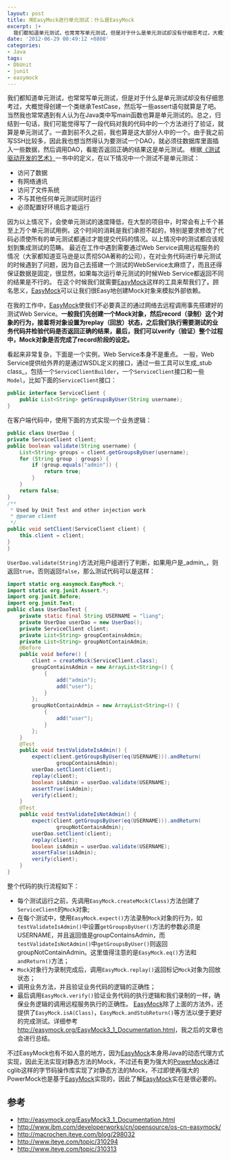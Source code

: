 ```yaml
---
layout: post
title: 用EasyMock进行单元测试：什么是EasyMock
excerpt: |+
  我们都知道单元测试，也常常写单元测试，但是对于什么是单元测试却没有仔细思考过，大概觉得创建一个类继承TestCase，然后写一些assert语句就算是了吧。当然我也常常遇到有人认为在Java类中写main函数也算是单元测试的。总之，归结到一句话，我们可能觉得写了一段代码对我的代码中的一个方法进行了验证，就算是单元测试了。一直到前不久之前，我也算是这大部分人中的一个。由于我之前写SSH比较多，因此我也想当然得认为要测试一个DAO，就必须往数据库里面插入一些数据，然后调用DAO，看能否返回正确的结果这是单元测试。 事实上，我错了。
date: '2012-06-29 00:49:12 +0800'
categories:
- Java
tags:
- DbUnit
- junit
- easymock
---
```

我们都知道单元测试，也常常写单元测试，但是对于什么是单元测试却没有仔细思考过，大概觉得创建一个类继承TestCase，然后写一些assert语句就算是了吧。当然我也常常遇到有人认为在Java类中写main函数也算是单元测试的。总之，归结到一句话，我们可能觉得写了一段代码对我的代码中的一个方法进行了验证，就算是单元测试了。一直到前不久之前，我也算是这大部分人中的一个。由于我之前写SSH比较多，因此我也想当然得认为要测试一个DAO，就必须往数据库里面插入一些数据，然后调用DAO，看能否返回正确的结果这是单元测试。 根据<a href="http://book.douban.com/subject/5326182/">《测试驱动开发的艺术》</a>一书中的定义，在以下情况中一个测试不是单元测试：

* 访问了数据
* 有网络通讯
* 访问了文件系统
* 不与其他任何单元测试同时运行
* 必须配置好环境后才能运行

因为以上情况下，会使单元测试的速度降低，在大型的项目中，时常会有上千个甚至上万个单元测试用例，这个时间的消耗是我们承担不起的，特别是要求修改了代码必须使所有的单元测试都通过才能提交代码的情况。以上情况中的测试都应该规划到集成测试的范畴。 最近在工作中遇到需要通过Web Service调用远程服务的情况（大家都知道亚马逊是以贯彻SOA著称的公司），在对业务代码进行单元测试的时候遇到了问题，因为自己去搭建一个测试的WebService太麻烦了，而且还得保证数据是固定，很显然，如果每次运行单元测试的时候Web Service都返回不同的结果是不行的。 在这个时候我们就需要<a href="http://easymock.org/">EasyMock</a>这样的工具来帮我们了。顾名思义，<a href="http://easymock.org/">EasyMock</a>可以让我们很Easy地创建Mock对象来模拟外部依赖。

在我的工作中，<a href="http://easymock.org/">EasyMock</a>使我们不必要真正的通过网络去远程调用事先搭建好的测试Web Service。**一般我们先创建一个Mock对象，然后record（录制）这个对象的行为，接着将对象设置为replay（回放）状态，之后我们执行需要测试的业务代码并检验代码是否返回正确的结果，最后，我们可以verify（验证）整个过程中，Mock对象是否完成了record阶段的设定。**

看起来非常复杂，下面是一个实例，Web Service本身不是重点。 一般，Web Service提供给外界的是通过WSDL定义的接口，通过一些工具可以生成_stub class_，包括一个`ServiceClientBuilder`，一个`ServiceClient`接口和一些`Model`，比如下面的`ServiceClient`接口：

```java
public interface ServiceClient {
    public List<String> getGroupsByUser(String username);
}
```

在客户端代码中，使用下面的方式实现一个业务逻辑：

```java
public class UserDao {
private ServiceClient client;
public boolean validate(String username) {
    List<String> groups = client.getGroupsByUser(username);
    for (String group : groups) {
        if (group.equals("admin")) {
            return true;
        }
    }
    return false;
}
/**
 * Used by Unit Test and other injection work
 * @param client
 */
public void setClient(ServiceClient client) {
    this.client = client;
}
}
```

`UserDao.validate(String)`方法对用户组进行了判断，如果用户是_admin_，则返回`true`，否则返回`false`，那么测试代码可以是这样：

```java
import static org.easymock.EasyMock.*;
import static org.junit.Assert.*;
import org.junit.Before;
import org.junit.Test;
public class UserDaoTest {
    private static final String USERNAME = "liang";
    private UserDao userDao = new UserDao();
    private ServiceClient client;
    private List<String> groupContainsAdmin;
    private List<String> groupNotContainAdmin;
    @Before
    public void before() {
        client = createMock(ServiceClient.class);
        groupContainsAdmin = new ArrayList<String>() {
            {
                add("admin");
                add("user");
            }
        };
        groupNotContainAdmin = new ArrayList<String>() {
            {
                add("user");
            }
        };
    }
    @Test
    public void testValidateIsAdmin() {
        expect(client.getGroupsByUser(eq(USERNAME))).andReturn(
                groupContainsAdmin);
        userDao.setClient(client);
        replay(client);
        boolean isAdmin = userDao.validate(USERNAME);
        assertTrue(isAdmin);
        verify(client);
    }
    @Test
    public void testValidateIsNotAdmin() {
        expect(client.getGroupsByUser(eq(USERNAME))).andReturn(
                groupNotContainAdmin);
        userDao.setClient(client);
        replay(client);
        boolean isAdmin = userDao.validate(USERNAME);
        assertFalse(isAdmin);
        verify(client);
    }
}
```

整个代码的执行流程如下：

* 每个测试运行之前，先调用`EasyMock.createMock(Class)`方法创建了`ServiceClient`的`Mock`对象;
* 在每个测试中，使用`EasyMock.expect()`方法录制`Mock`对象的行为，如`testValidateIsAdmin()`中设置`getGroupsByUser()`方法的参数必须是USERNAME，并且返回值是groupContainsAdmin，而`testValidateIsNotAdmin()`中`getGroupsByUser()`则返回groupNotContainAdmin。这里值得注意的是`EasyMock.eq()`方法和`andReturn()`方法；
* `Mock`对象行为录制完成后，调用`EasyMock.replay()`返回标记`Mock`对象为回放状态；
* 调用业务方法，并且验证业务代码的逻辑的正确性；
* 最后调用`EasyMock.verify()`验证业务代码的执行逻辑和我们录制的一样，确保业务逻辑的调用远程服务执行的正确性。 <a href="http://easymock.org/">EasyMock</a>除了上面的方法外，还提供了`EasyMock.isA(Class)`，`EasyMock.andStubReturn()`等方法以便于更好的完成测试。详细参考<a href="http://easymock.org/EasyMock3_1_Documentation.html">http://easymock.org/EasyMock3_1_Documentation.html</a>，我之后的文章也会进行总结。 

不过EasyMock也有不如人意的地方，因为<a href="http://easymock.org/">EasyMock</a>本身用Java的动态代理方式实现，因此无法实现对静态方法的Mock，不过还有更为强大的<a href="https://code.google.com/p/powermock/">PowerMock</a>通过cglib这样的字节码操作库实现了对静态方法的Mock，不过即使再强大的PowerMock也是基于<a href="http://easymock.org/">EasyMock</a>实现的，因此了解<a href="http://easymock.org/">EasyMock</a>实在是很必要的。

## 参考

* <a href="http://easymock.org/EasyMock3_1_Documentation.html">http://easymock.org/EasyMock3_1_Documentation.html</a>
* <a href="http://www.ibm.com/developerworks/cn/opensource/os-cn-easymock/">http://www.ibm.com/developerworks/cn/opensource/os-cn-easymock/</a>
* <a href="http://macrochen.iteye.com/blog/298032">http://macrochen.iteye.com/blog/298032</a>
* <a href="http://www.iteye.com/topic/310294">http://www.iteye.com/topic/310294</a>
* <a href="http://www.iteye.com/topic/310313">http://www.iteye.com/topic/310313</a>

